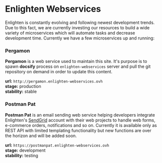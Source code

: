 # Enlighten Webservices

Enlighten is constantly evolving and following newest development trends. Due to this fact, we are currently investing our resources to build a wide variety of microservices which will automate tasks and decrease development time. Currently we have a few microservices up and running:

### Pergamon

**Pergamon** is a web service used to maintain this site. It's purpose is to spawn **docsify** process on `enlighten-webservices` server and pull the git repository on demand in order to update this content.

**url:** `http://pergamon.enlighten-webservices.ovh` <br />
**stage:** production <br />
**stability:** stable <br />


### Postman Pat

**Postman Pat** is an email sending web service helping developers integrate Enlighten's [SendGrid](https://sendgrid.com) account with their web projects to handle web forms, e-commerce orders, notifications and so on. Currently it is available only as REST API with limited templating functionality but new functions are over the horizon and will be added soon.

**url:** `https://postmanpat.enlighten-webservices.ovh` <br />
**stage:** development <br />
**stability:** testing <br />